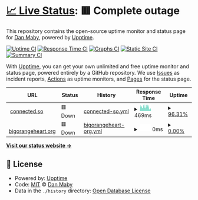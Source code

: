 # [📈 Live Status](https://status.connected.so): <!--live status--> **🟥 Complete outage**

This repository contains the open-source uptime monitor and status page for [Dan Maby](https://blue37.com), powered by [Upptime](https://github.com/upptime/upptime).

[![Uptime CI](https://github.com/danmaby/status.connected.so/workflows/Uptime%20CI/badge.svg)](https://github.com/danmaby/status.connected.so/actions?query=workflow%3A%22Uptime+CI%22)
[![Response Time CI](https://github.com/danmaby/status.connected.so/workflows/Response%20Time%20CI/badge.svg)](https://github.com/danmaby/status.connected.so/actions?query=workflow%3A%22Response+Time+CI%22)
[![Graphs CI](https://github.com/danmaby/status.connected.so/workflows/Graphs%20CI/badge.svg)](https://github.com/danmaby/status.connected.so/actions?query=workflow%3A%22Graphs+CI%22)
[![Static Site CI](https://github.com/danmaby/status.connected.so/workflows/Static%20Site%20CI/badge.svg)](https://github.com/danmaby/status.connected.so/actions?query=workflow%3A%22Static+Site+CI%22)
[![Summary CI](https://github.com/danmaby/status.connected.so/workflows/Summary%20CI/badge.svg)](https://github.com/danmaby/status.connected.so/actions?query=workflow%3A%22Summary+CI%22)

With [Upptime](https://upptime.js.org), you can get your own unlimited and free uptime monitor and status page, powered entirely by a GitHub repository. We use [Issues](https://github.com/danmaby/status.connected.so/issues) as incident reports, [Actions](https://github.com/danmaby/status.connected.so/actions) as uptime monitors, and [Pages](https://status.connected.so) for the status page.

<!--start: status pages-->
<!-- This summary is generated by Upptime (https://github.com/upptime/upptime) -->
<!-- Do not edit this manually, your changes will be overwritten -->
<!-- prettier-ignore -->
| URL | Status | History | Response Time | Uptime |
| --- | ------ | ------- | ------------- | ------ |
| <img alt="" src="https://icons.duckduckgo.com/ip3/connected.so.ico" height="13"> [connected.so](https://connected.so) | 🟥 Down | [connected-so.yml](https://github.com/danmaby/status.connected.so/commits/HEAD/history/connected-so.yml) | <details><summary><img alt="Response time graph" src="./graphs/connected-so/response-time-week.png" height="20"> 469ms</summary><br><a href="https://status.connected.so/history/connected-so"><img alt="Response time 581" src="https://img.shields.io/endpoint?url=https%3A%2F%2Fraw.githubusercontent.com%2Fdanmaby%2Fstatus.connected.so%2FHEAD%2Fapi%2Fconnected-so%2Fresponse-time.json"></a><br><a href="https://status.connected.so/history/connected-so"><img alt="24-hour response time 513" src="https://img.shields.io/endpoint?url=https%3A%2F%2Fraw.githubusercontent.com%2Fdanmaby%2Fstatus.connected.so%2FHEAD%2Fapi%2Fconnected-so%2Fresponse-time-day.json"></a><br><a href="https://status.connected.so/history/connected-so"><img alt="7-day response time 469" src="https://img.shields.io/endpoint?url=https%3A%2F%2Fraw.githubusercontent.com%2Fdanmaby%2Fstatus.connected.so%2FHEAD%2Fapi%2Fconnected-so%2Fresponse-time-week.json"></a><br><a href="https://status.connected.so/history/connected-so"><img alt="30-day response time 535" src="https://img.shields.io/endpoint?url=https%3A%2F%2Fraw.githubusercontent.com%2Fdanmaby%2Fstatus.connected.so%2FHEAD%2Fapi%2Fconnected-so%2Fresponse-time-month.json"></a><br><a href="https://status.connected.so/history/connected-so"><img alt="1-year response time 572" src="https://img.shields.io/endpoint?url=https%3A%2F%2Fraw.githubusercontent.com%2Fdanmaby%2Fstatus.connected.so%2FHEAD%2Fapi%2Fconnected-so%2Fresponse-time-year.json"></a></details> | <details><summary><a href="https://status.connected.so/history/connected-so">96.31%</a></summary><a href="https://status.connected.so/history/connected-so"><img alt="All-time uptime 80.28%" src="https://img.shields.io/endpoint?url=https%3A%2F%2Fraw.githubusercontent.com%2Fdanmaby%2Fstatus.connected.so%2FHEAD%2Fapi%2Fconnected-so%2Fuptime.json"></a><br><a href="https://status.connected.so/history/connected-so"><img alt="24-hour uptime 76.04%" src="https://img.shields.io/endpoint?url=https%3A%2F%2Fraw.githubusercontent.com%2Fdanmaby%2Fstatus.connected.so%2FHEAD%2Fapi%2Fconnected-so%2Fuptime-day.json"></a><br><a href="https://status.connected.so/history/connected-so"><img alt="7-day uptime 96.31%" src="https://img.shields.io/endpoint?url=https%3A%2F%2Fraw.githubusercontent.com%2Fdanmaby%2Fstatus.connected.so%2FHEAD%2Fapi%2Fconnected-so%2Fuptime-week.json"></a><br><a href="https://status.connected.so/history/connected-so"><img alt="30-day uptime 99.15%" src="https://img.shields.io/endpoint?url=https%3A%2F%2Fraw.githubusercontent.com%2Fdanmaby%2Fstatus.connected.so%2FHEAD%2Fapi%2Fconnected-so%2Fuptime-month.json"></a><br><a href="https://status.connected.so/history/connected-so"><img alt="1-year uptime 79.39%" src="https://img.shields.io/endpoint?url=https%3A%2F%2Fraw.githubusercontent.com%2Fdanmaby%2Fstatus.connected.so%2FHEAD%2Fapi%2Fconnected-so%2Fuptime-year.json"></a></details>
| <img alt="" src="https://icons.duckduckgo.com/ip3/www.bigorangeheart.org.ico" height="13"> [bigorangeheart.org](https://www.bigorangeheart.org) | 🟥 Down | [bigorangeheart-org.yml](https://github.com/danmaby/status.connected.so/commits/HEAD/history/bigorangeheart-org.yml) | <details><summary><img alt="Response time graph" src="./graphs/bigorangeheart-org/response-time-week.png" height="20"> 0ms</summary><br><a href="https://status.connected.so/history/bigorangeheart-org"><img alt="Response time 524" src="https://img.shields.io/endpoint?url=https%3A%2F%2Fraw.githubusercontent.com%2Fdanmaby%2Fstatus.connected.so%2FHEAD%2Fapi%2Fbigorangeheart-org%2Fresponse-time.json"></a><br><a href="https://status.connected.so/history/bigorangeheart-org"><img alt="24-hour response time 0" src="https://img.shields.io/endpoint?url=https%3A%2F%2Fraw.githubusercontent.com%2Fdanmaby%2Fstatus.connected.so%2FHEAD%2Fapi%2Fbigorangeheart-org%2Fresponse-time-day.json"></a><br><a href="https://status.connected.so/history/bigorangeheart-org"><img alt="7-day response time 0" src="https://img.shields.io/endpoint?url=https%3A%2F%2Fraw.githubusercontent.com%2Fdanmaby%2Fstatus.connected.so%2FHEAD%2Fapi%2Fbigorangeheart-org%2Fresponse-time-week.json"></a><br><a href="https://status.connected.so/history/bigorangeheart-org"><img alt="30-day response time 1859" src="https://img.shields.io/endpoint?url=https%3A%2F%2Fraw.githubusercontent.com%2Fdanmaby%2Fstatus.connected.so%2FHEAD%2Fapi%2Fbigorangeheart-org%2Fresponse-time-month.json"></a><br><a href="https://status.connected.so/history/bigorangeheart-org"><img alt="1-year response time 617" src="https://img.shields.io/endpoint?url=https%3A%2F%2Fraw.githubusercontent.com%2Fdanmaby%2Fstatus.connected.so%2FHEAD%2Fapi%2Fbigorangeheart-org%2Fresponse-time-year.json"></a></details> | <details><summary><a href="https://status.connected.so/history/bigorangeheart-org">0.00%</a></summary><a href="https://status.connected.so/history/bigorangeheart-org"><img alt="All-time uptime 92.58%" src="https://img.shields.io/endpoint?url=https%3A%2F%2Fraw.githubusercontent.com%2Fdanmaby%2Fstatus.connected.so%2FHEAD%2Fapi%2Fbigorangeheart-org%2Fuptime.json"></a><br><a href="https://status.connected.so/history/bigorangeheart-org"><img alt="24-hour uptime 0.00%" src="https://img.shields.io/endpoint?url=https%3A%2F%2Fraw.githubusercontent.com%2Fdanmaby%2Fstatus.connected.so%2FHEAD%2Fapi%2Fbigorangeheart-org%2Fuptime-day.json"></a><br><a href="https://status.connected.so/history/bigorangeheart-org"><img alt="7-day uptime 0.00%" src="https://img.shields.io/endpoint?url=https%3A%2F%2Fraw.githubusercontent.com%2Fdanmaby%2Fstatus.connected.so%2FHEAD%2Fapi%2Fbigorangeheart-org%2Fuptime-week.json"></a><br><a href="https://status.connected.so/history/bigorangeheart-org"><img alt="30-day uptime 50.71%" src="https://img.shields.io/endpoint?url=https%3A%2F%2Fraw.githubusercontent.com%2Fdanmaby%2Fstatus.connected.so%2FHEAD%2Fapi%2Fbigorangeheart-org%2Fuptime-month.json"></a><br><a href="https://status.connected.so/history/bigorangeheart-org"><img alt="1-year uptime 80.60%" src="https://img.shields.io/endpoint?url=https%3A%2F%2Fraw.githubusercontent.com%2Fdanmaby%2Fstatus.connected.so%2FHEAD%2Fapi%2Fbigorangeheart-org%2Fuptime-year.json"></a></details>

<!--end: status pages-->

[**Visit our status website →**](https://status.connected.so)

## 📄 License

- Powered by: [Upptime](https://github.com/upptime/upptime)
- Code: [MIT](./LICENSE) © [Dan Maby](https://blue37.com)
- Data in the `./history` directory: [Open Database License](https://opendatacommons.org/licenses/odbl/1-0/)
